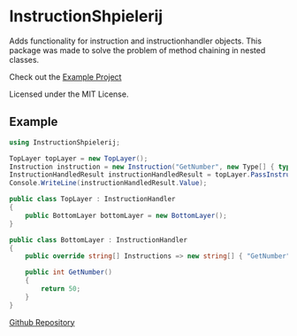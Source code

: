 # InstructionShpielerij

Adds functionality for instruction and instructionhandler objects.
This package was made to solve the problem of method chaining in nested classes.

Check out the [Example Project](https://github.com/ComboKarel/instruction-shpielerij/tree/main/Voorbeeld)

Licensed under the MIT License.

## Example

```cs
using InstructionShpielerij;

TopLayer topLayer = new TopLayer();
Instruction instruction = new Instruction("GetNumber", new Type[] { typeof(BottomLayer) });
InstructionHandledResult instructionHandledResult = topLayer.PassInstruction(instruction);
Console.WriteLine(instructionHandledResult.Value);

public class TopLayer : InstructionHandler
{
    public BottomLayer bottomLayer = new BottomLayer();
}

public class BottomLayer : InstructionHandler
{
    public override string[] Instructions => new string[] { "GetNumber" };

    public int GetNumber()
    {
        return 50;
    }
}

````

[Github Repository](https://github.com/ComboKarel/instruction-shpielerij)
